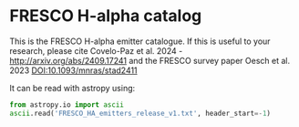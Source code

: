 # FRESCO H-alpha catalog

This is the FRESCO H-alpha emitter catalogue. If this is useful to your research, please cite Covelo-Paz et al. 2024 - http://arxiv.org/abs/2409.17241 and the FRESCO survey paper Oesch et al. 2023 [DOI:10.1093/mnras/stad2411](https://academic.oup.com/mnras/article/525/2/2864/7243412?login=false)

It can be read with astropy using:
```python
from astropy.io import ascii
ascii.read('FRESCO_HA_emitters_release_v1.txt', header_start=-1)

